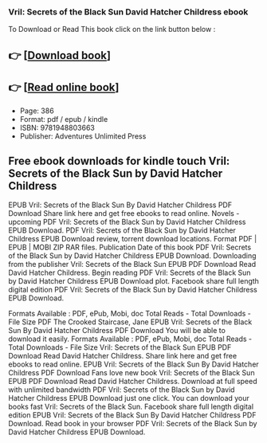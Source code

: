 ### Vril: Secrets of the Black Sun David Hatcher Childress ebook

To Download or Read This book click on the link button below :

## 👉  [**[Download book](http://ebooksharez.info/download.php?group=book&from=github.com&id=703221&lnk=1081 "Download book")**]

## 👉  [**[Read online book](http://ebooksharez.info/download.php?group=book&from=github.com&id=703221&lnk=1081 "Read online book")**]


* Page: 386
* Format: pdf / epub / kindle
* ISBN: 9781948803663
* Publisher: Adventures Unlimited Press



## Free ebook downloads for kindle touch Vril: Secrets of the Black Sun by David Hatcher Childress


EPUB Vril: Secrets of the Black Sun By David Hatcher Childress PDF Download Share link here and get free ebooks to read online. Novels - upcoming PDF Vril: Secrets of the Black Sun by David Hatcher Childress EPUB Download. PDF Vril: Secrets of the Black Sun by David Hatcher Childress EPUB Download review, torrent download locations. Format PDF | EPUB | MOBI ZIP RAR files. Publication Date of this book PDF Vril: Secrets of the Black Sun by David Hatcher Childress EPUB Download. Downloading from the publisher Vril: Secrets of the Black Sun EPUB PDF Download Read David Hatcher Childress. Begin reading PDF Vril: Secrets of the Black Sun by David Hatcher Childress EPUB Download plot. Facebook share full length digital edition PDF Vril: Secrets of the Black Sun by David Hatcher Childress EPUB Download.

Formats Available : PDF, ePub, Mobi, doc Total Reads - Total Downloads - File Size PDF The Crooked Staircase, Jane EPUB Vril: Secrets of the Black Sun By David Hatcher Childress PDF Download You will be able to download it easily. Formats Available : PDF, ePub, Mobi, doc Total Reads - Total Downloads - File Size Vril: Secrets of the Black Sun EPUB PDF Download Read David Hatcher Childress. Share link here and get free ebooks to read online. EPUB Vril: Secrets of the Black Sun By David Hatcher Childress PDF Download Fans love new book Vril: Secrets of the Black Sun EPUB PDF Download Read David Hatcher Childress. Download at full speed with unlimited bandwidth PDF Vril: Secrets of the Black Sun by David Hatcher Childress EPUB Download just one click. You can download your books fast Vril: Secrets of the Black Sun. Facebook share full length digital edition EPUB Vril: Secrets of the Black Sun By David Hatcher Childress PDF Download. Read book in your browser PDF Vril: Secrets of the Black Sun by David Hatcher Childress EPUB Download.





